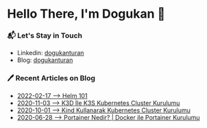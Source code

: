 # Hello There, I'm Dogukan 👋

### 📬 Let's Stay in Touch

- Linkedin: [dogukanturan](https://linkedin.com/in/dogukanturan)
- Blog: [dogukanturan](https://dogukanturan.com)

### 🖊 Recent Articles on Blog

- [2022-02-17 --> Helm 101](https://dogukanturan.com/posts/helm-101/helm-101/)
- [2020-11-03 --> K3D İle K3S Kubernetes Cluster Kurulumu](https://medium.com/devopsturkiye/k3d-i%CC%87le-k3s-kubernetes-cluster-kurulumu-38e71acda9cb)
- [2020-10-01 --> Kind Kullanarak Kubernetes Cluster Kurulumu](https://medium.com/devopsturkiye/vagrant-ve-kind-kullanarak-kubernetes-cluster-kurulumu-10bbee85eda1)
- [2020-06-28 --> Portainer Nedir? | Docker ile Portainer Kurulumu](https://medium.com/devopsturkiye/docker-ile-portainer-kurulumu-ve-portainera-h%C4%B1zl%C4%B1-bak%C4%B1%C5%9F-2fdcf2b31deb)
